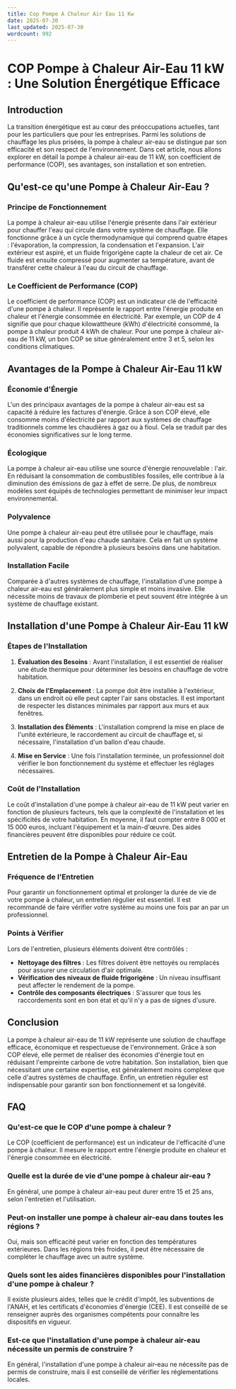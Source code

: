 ```yaml
---
title: Cop Pompe A Chaleur Air Eau 11 Kw
date: 2025-07-30
last_updated: 2025-07-30
wordcount: 992
---
```


# COP Pompe à Chaleur Air-Eau 11 kW : Une Solution Énergétique Efficace

## Introduction

La transition énergétique est au cœur des préoccupations actuelles, tant pour les particuliers que pour les entreprises. Parmi les solutions de chauffage les plus prisées, la pompe à chaleur air-eau se distingue par son efficacité et son respect de l'environnement. Dans cet article, nous allons explorer en détail la pompe à chaleur air-eau de 11 kW, son coefficient de performance (COP), ses avantages, son installation et son entretien.

## Qu'est-ce qu'une Pompe à Chaleur Air-Eau ?

### Principe de Fonctionnement

La pompe à chaleur air-eau utilise l'énergie présente dans l'air extérieur pour chauffer l'eau qui circule dans votre système de chauffage. Elle fonctionne grâce à un cycle thermodynamique qui comprend quatre étapes : l'évaporation, la compression, la condensation et l'expansion. L'air extérieur est aspiré, et un fluide frigorigène capte la chaleur de cet air. Ce fluide est ensuite compressé pour augmenter sa température, avant de transférer cette chaleur à l'eau du circuit de chauffage.

### Le Coefficient de Performance (COP)

Le coefficient de performance (COP) est un indicateur clé de l'efficacité d'une pompe à chaleur. Il représente le rapport entre l'énergie produite en chaleur et l'énergie consommée en électricité. Par exemple, un COP de 4 signifie que pour chaque kilowattheure (kWh) d'électricité consommé, la pompe à chaleur produit 4 kWh de chaleur. Pour une pompe à chaleur air-eau de 11 kW, un bon COP se situe généralement entre 3 et 5, selon les conditions climatiques.

## Avantages de la Pompe à Chaleur Air-Eau 11 kW

### Économie d'Énergie

L'un des principaux avantages de la pompe à chaleur air-eau est sa capacité à réduire les factures d'énergie. Grâce à son COP élevé, elle consomme moins d'électricité par rapport aux systèmes de chauffage traditionnels comme les chaudières à gaz ou à fioul. Cela se traduit par des économies significatives sur le long terme.

### Écologique

La pompe à chaleur air-eau utilise une source d'énergie renouvelable : l'air. En réduisant la consommation de combustibles fossiles, elle contribue à la diminution des émissions de gaz à effet de serre. De plus, de nombreux modèles sont équipés de technologies permettant de minimiser leur impact environnemental.

### Polyvalence

Une pompe à chaleur air-eau peut être utilisée pour le chauffage, mais aussi pour la production d'eau chaude sanitaire. Cela en fait un système polyvalent, capable de répondre à plusieurs besoins dans une habitation.

### Installation Facile

Comparée à d'autres systèmes de chauffage, l'installation d'une pompe à chaleur air-eau est généralement plus simple et moins invasive. Elle nécessite moins de travaux de plomberie et peut souvent être intégrée à un système de chauffage existant.

## Installation d'une Pompe à Chaleur Air-Eau 11 kW

### Étapes de l'Installation

1. **Évaluation des Besoins** : Avant l'installation, il est essentiel de réaliser une étude thermique pour déterminer les besoins en chauffage de votre habitation.
   
2. **Choix de l'Emplacement** : La pompe doit être installée à l'extérieur, dans un endroit où elle peut capter l'air sans obstacles. Il est important de respecter les distances minimales par rapport aux murs et aux fenêtres.

3. **Installation des Éléments** : L'installation comprend la mise en place de l'unité extérieure, le raccordement au circuit de chauffage et, si nécessaire, l'installation d'un ballon d'eau chaude.

4. **Mise en Service** : Une fois l'installation terminée, un professionnel doit vérifier le bon fonctionnement du système et effectuer les réglages nécessaires.

### Coût de l'Installation

Le coût d'installation d'une pompe à chaleur air-eau de 11 kW peut varier en fonction de plusieurs facteurs, tels que la complexité de l'installation et les spécificités de votre habitation. En moyenne, il faut compter entre 8 000 et 15 000 euros, incluant l'équipement et la main-d'œuvre. Des aides financières peuvent être disponibles pour réduire ce coût.

## Entretien de la Pompe à Chaleur Air-Eau

### Fréquence de l'Entretien

Pour garantir un fonctionnement optimal et prolonger la durée de vie de votre pompe à chaleur, un entretien régulier est essentiel. Il est recommandé de faire vérifier votre système au moins une fois par an par un professionnel.

### Points à Vérifier

Lors de l'entretien, plusieurs éléments doivent être contrôlés :

- **Nettoyage des filtres** : Les filtres doivent être nettoyés ou remplacés pour assurer une circulation d'air optimale.
- **Vérification des niveaux de fluide frigorigène** : Un niveau insuffisant peut affecter le rendement de la pompe.
- **Contrôle des composants électriques** : S'assurer que tous les raccordements sont en bon état et qu'il n'y a pas de signes d'usure.

## Conclusion

La pompe à chaleur air-eau de 11 kW représente une solution de chauffage efficace, économique et respectueuse de l'environnement. Grâce à son COP élevé, elle permet de réaliser des économies d'énergie tout en réduisant l'empreinte carbone de votre habitation. Son installation, bien que nécessitant une certaine expertise, est généralement moins complexe que celle d'autres systèmes de chauffage. Enfin, un entretien régulier est indispensable pour garantir son bon fonctionnement et sa longévité.

## FAQ

### Qu'est-ce que le COP d'une pompe à chaleur ?

Le COP (coefficient de performance) est un indicateur de l'efficacité d'une pompe à chaleur. Il mesure le rapport entre l'énergie produite en chaleur et l'énergie consommée en électricité.

### Quelle est la durée de vie d'une pompe à chaleur air-eau ?

En général, une pompe à chaleur air-eau peut durer entre 15 et 25 ans, selon l'entretien et l'utilisation.

### Peut-on installer une pompe à chaleur air-eau dans toutes les régions ?

Oui, mais son efficacité peut varier en fonction des températures extérieures. Dans les régions très froides, il peut être nécessaire de compléter le chauffage avec un autre système.

### Quels sont les aides financières disponibles pour l'installation d'une pompe à chaleur ?

Il existe plusieurs aides, telles que le crédit d'impôt, les subventions de l'ANAH, et les certificats d'économies d'énergie (CEE). Il est conseillé de se renseigner auprès des organismes compétents pour connaître les dispositifs en vigueur.

### Est-ce que l'installation d'une pompe à chaleur air-eau nécessite un permis de construire ?

En général, l'installation d'une pompe à chaleur air-eau ne nécessite pas de permis de construire, mais il est conseillé de vérifier les réglementations locales.